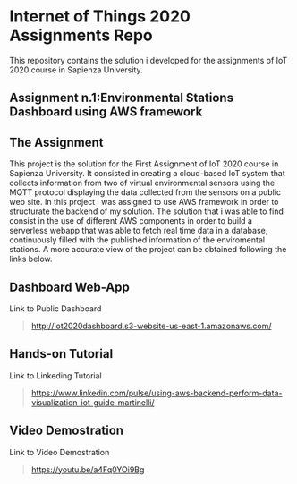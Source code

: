 # Internet of Things 2020 Assignments Repo
This repository contains the solution i developed for the assignments of IoT 2020 course in Sapienza University.

## Assignment n.1:Environmental Stations Dashboard using AWS framework
## The Assignment
This project is the solution for the First Assignment of IoT 2020 course in Sapienza University. It consisted in creating a cloud-based IoT system that collects information from two of virtual environmental sensors using the MQTT protocol displaying the data collected from the sensors on a public web site.
In this project i was assigned to use AWS framework in order to structurate the backend of my solution.
The solution that i was able to find consist in the use of different AWS components in order to build a serverless webapp that was able to fetch real time data in a database, continuously filled with the published information of the enviromental stations.
A more accurate view of the project can be obtained following the links below.

## Dashboard Web-App
Link to Public Dashboard
>http://iot2020dashboard.s3-website-us-east-1.amazonaws.com/

## Hands-on Tutorial
Link to Linkeding Tutorial
>https://www.linkedin.com/pulse/using-aws-backend-perform-data-visualization-iot-guide-martinelli/


## Video Demostration
Link to Video Demostration
>https://youtu.be/a4Fq0YOi9Bg

